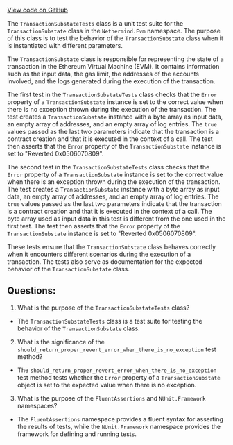 [View code on GitHub](https://github.com/nethermindeth/nethermind/Nethermind.Evm.Test/TransactionSubstateTests.cs)

The `TransactionSubstateTests` class is a unit test suite for the `TransactionSubstate` class in the `Nethermind.Evm` namespace. The purpose of this class is to test the behavior of the `TransactionSubstate` class when it is instantiated with different parameters.

The `TransactionSubstate` class is responsible for representing the state of a transaction in the Ethereum Virtual Machine (EVM). It contains information such as the input data, the gas limit, the addresses of the accounts involved, and the logs generated during the execution of the transaction.

The first test in the `TransactionSubstateTests` class checks that the `Error` property of a `TransactionSubstate` instance is set to the correct value when there is no exception thrown during the execution of the transaction. The test creates a `TransactionSubstate` instance with a byte array as input data, an empty array of addresses, and an empty array of log entries. The `true` values passed as the last two parameters indicate that the transaction is a contract creation and that it is executed in the context of a call. The test then asserts that the `Error` property of the `TransactionSubstate` instance is set to "Reverted 0x0506070809".

The second test in the `TransactionSubstateTests` class checks that the `Error` property of a `TransactionSubstate` instance is set to the correct value when there is an exception thrown during the execution of the transaction. The test creates a `TransactionSubstate` instance with a byte array as input data, an empty array of addresses, and an empty array of log entries. The `true` values passed as the last two parameters indicate that the transaction is a contract creation and that it is executed in the context of a call. The byte array used as input data in this test is different from the one used in the first test. The test then asserts that the `Error` property of the `TransactionSubstate` instance is set to "Reverted 0x0506070809".

These tests ensure that the `TransactionSubstate` class behaves correctly when it encounters different scenarios during the execution of a transaction. The tests also serve as documentation for the expected behavior of the `TransactionSubstate` class.
## Questions: 
 1. What is the purpose of the `TransactionSubstateTests` class?
- The `TransactionSubstateTests` class is a test suite for testing the behavior of the `TransactionSubstate` class.

2. What is the significance of the `should_return_proper_revert_error_when_there_is_no_exception` test method?
- The `should_return_proper_revert_error_when_there_is_no_exception` test method tests whether the `Error` property of a `TransactionSubstate` object is set to the expected value when there is no exception.

3. What is the purpose of the `FluentAssertions` and `NUnit.Framework` namespaces?
- The `FluentAssertions` namespace provides a fluent syntax for asserting the results of tests, while the `NUnit.Framework` namespace provides the framework for defining and running tests.